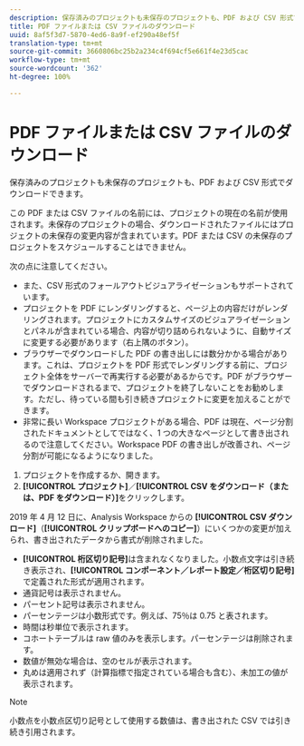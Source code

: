 ```yaml
---
description: 保存済みのプロジェクトも未保存のプロジェクトも、PDF および CSV 形式でダウンロードできます。
title: PDF ファイルまたは CSV ファイルのダウンロード
uuid: 8af5f3d7-5870-4ed6-8a9f-ef290a48ef5f
translation-type: tm+mt
source-git-commit: 3660806bc25b2a234c4f694cf5e661f4e23d5cac
workflow-type: tm+mt
source-wordcount: '362'
ht-degree: 100%

---
```



# PDF ファイルまたは CSV ファイルのダウンロード

保存済みのプロジェクトも未保存のプロジェクトも、PDF および CSV 形式でダウンロードできます。

この PDF または CSV ファイルの名前には、プロジェクトの現在の名前が使用されます。未保存のプロジェクトの場合、ダウンロードされたファイルにはプロジェクトの未保存の変更内容が含まれています。PDF または CSV の未保存のプロジェクトをスケジュールすることはできません。

次の点に注意してください。

* また、CSV 形式のフォールアウトビジュアライゼーションもサポートされています。
* プロジェクトを PDF にレンダリングすると、ページ上の内容だけがレンダリングされます。プロジェクトにカスタムサイズのビジュアライゼーションとパネルが含まれている場合、内容が切り詰められないように、自動サイズに変更する必要があります（右上隅のボタン）。
* ブラウザーでダウンロードした PDF の書き出しには数分かかる場合があります。これは、プロジェクトを PDF 形式でレンダリングする前に、プロジェクト全体をサーバーで再実行する必要があるからです。PDF がブラウザーでダウンロードされるまで、プロジェクトを終了しないことをお勧めします。ただし、待っている間も引き続きプロジェクトに変更を加えることができます。
* 非常に長い Workspace プロジェクトがある場合、PDF は現在、ページ分割されたドキュメントとしてではなく、1 つの大きなページとして書き出されるので注意してください。Workspace PDF の書き出しが改善され、ページ分割が可能になるようになりました。

1. プロジェクトを作成するか、開きます。
1. **[!UICONTROL プロジェクト]**／**[!UICONTROL CSV をダウンロード（または、PDF をダウンロード）]**&#x200B;をクリックします。

2019 年 4 月 12 日に、Analysis Workspace からの **[!UICONTROL CSV ダウンロード]**（**[!UICONTROL クリップボードへのコピー]**）にいくつかの変更が加えられ、書き出されたデータから書式が削除されました。
* **[!UICONTROL 桁区切り記号]**&#x200B;は含まれなくなりました。小数点文字は引き続き表示され、**[!UICONTROL コンポーネント／レポート設定／桁区切り記号]**&#x200B;で定義された形式が適用されます。
* 通貨記号は表示されません。
* パーセント記号は表示されません。
* パーセンテージは小数形式です。例えば、75％は 0.75 と表されます。
* 時間は秒単位で表示されます。
* コホートテーブルは raw 値のみを表示します。パーセンテージは削除されます。
* 数値が無効な場合は、空のセルが表示されます。
* 丸めは適用されず（計算指標で指定されている場合も含む）、未加工の値が表示されます。

>[!NOTE]
>
>小数点を小数点区切り記号として使用する数値は、書き出された CSV では引き続き引用されます。
